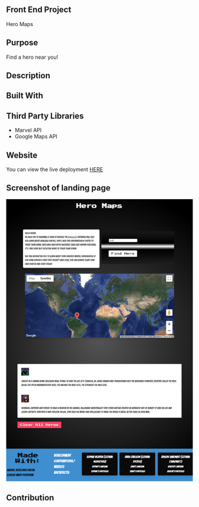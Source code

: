 ## Front End Project
Hero Maps
## Purpose
Find a hero near you!


## Description


## Built With


## Third Party Libraries
* Marvel API
* Google Maps API

## Website
You can view the live deployment [HERE](https://esimondet.github.io/front-end-project/)

## Screenshot of landing page
![Full page screenshot of the Password Generator](assets/images/full-page-screenshot.png)

## Contribution
